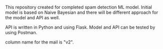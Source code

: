 This repository created for completed spam detection ML model. Initial model is based on Naive Bayesian and there will be different approach for the model and API as well.


API is written in Python and using Flask. 
Model and API can be tested by using Postman.

column name for the mail is "v2". 
